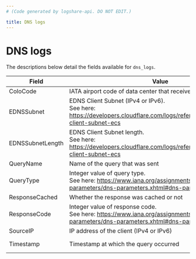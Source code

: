 ```yaml
---
# (Code generated by logshare-api. DO NOT EDIT.)

title: DNS logs
---
```


# DNS logs

The descriptions below detail the fields available for `dns_logs`.

<TableWrap>

| Field            | Value                                                                                                                                 | Type          |
| ---------------- | ------------------------------------------------------------------------------------------------------------------------------------- | ------------- |
| ColoCode         | IATA airport code of data center that received the request                                                                            | string        |
| EDNSSubnet       | EDNS Client Subnet (IPv4 or IPv6). <br />See here: https://developers.cloudflare.com/logs/reference/glossary#edns-client-subnet-ecs   | string        |
| EDNSSubnetLength | EDNS Client Subnet length. <br />See here: https://developers.cloudflare.com/logs/reference/glossary#edns-client-subnet-ecs           | int           |
| QueryName        | Name of the query that was sent                                                                                                       | string        |
| QueryType        | Integer value of query type. <br />See here: https://www.iana.org/assignments/dns-parameters/dns-parameters.xhtml#dns-parameters-4    | int           |
| ResponseCached   | Whether the response was cached or not                                                                                                | bool          |
| ResponseCode     | Integer value of response code. <br />See here: https://www.iana.org/assignments/dns-parameters/dns-parameters.xhtml#dns-parameters-6 | int           |
| SourceIP         | IP address of the client (IPv4 or IPv6)                                                                                               | string        |
| Timestamp        | Timestamp at which the query occurred                                                                                                 | int or string |

</TableWrap>
